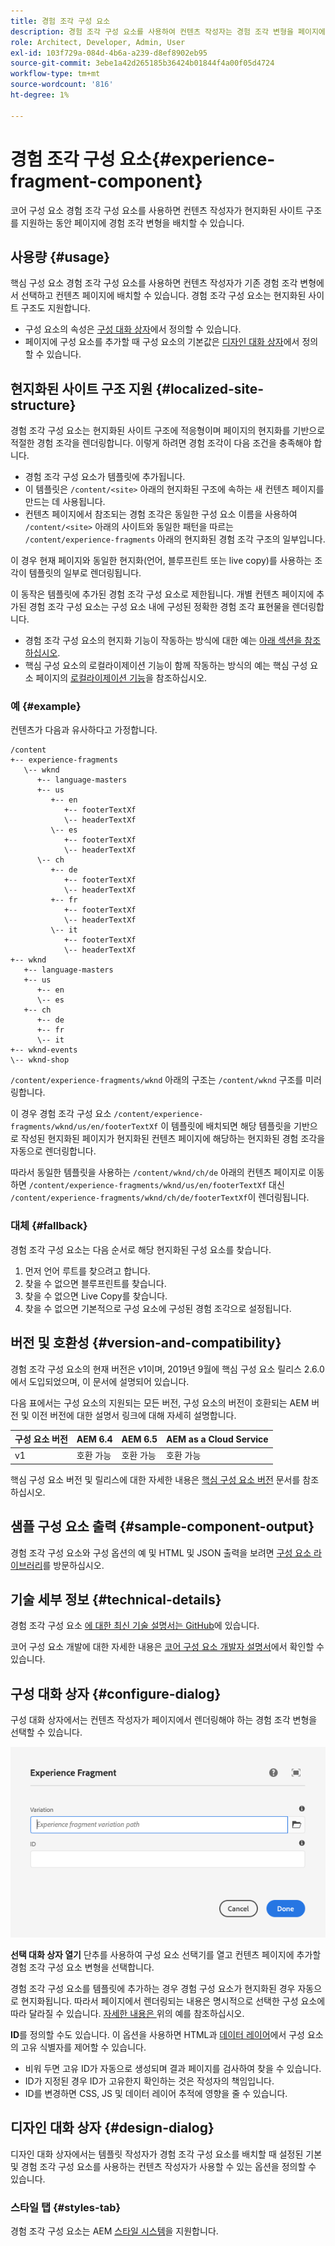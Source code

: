 ```yaml
---
title: 경험 조각 구성 요소
description: 경험 조각 구성 요소를 사용하여 컨텐츠 작성자는 경험 조각 변형을 페이지에 추가할 수 있습니다.
role: Architect, Developer, Admin, User
exl-id: 103f729a-084d-4b6a-a239-d8ef8902eb95
source-git-commit: 3ebe1a42d265185b36424b01844f4a00f05d4724
workflow-type: tm+mt
source-wordcount: '816'
ht-degree: 1%

---
```


# 경험 조각 구성 요소{#experience-fragment-component}

코어 구성 요소 경험 조각 구성 요소를 사용하면 컨텐츠 작성자가 현지화된 사이트 구조를 지원하는 동안 페이지에 경험 조각 변형을 배치할 수 있습니다.

## 사용량 {#usage}

핵심 구성 요소 경험 조각 구성 요소를 사용하면 컨텐츠 작성자가 기존 경험 조각 변형에서 선택하고 컨텐츠 페이지에 배치할 수 있습니다. 경험 조각 구성 요소는 현지화된 사이트 구조도 지원합니다.

* 구성 요소의 속성은 [구성 대화 상자](#configure-dialog)에서 정의할 수 있습니다.
* 페이지에 구성 요소를 추가할 때 구성 요소의 기본값은 [디자인 대화 상자](#design-dialog)에서 정의할 수 있습니다.

## 현지화된 사이트 구조 지원 {#localized-site-structure}

경험 조각 구성 요소는 현지화된 사이트 구조에 적응형이며 페이지의 현지화를 기반으로 적절한 경험 조각을 렌더링합니다. 이렇게 하려면 경험 조각이 다음 조건을 충족해야 합니다.

* 경험 조각 구성 요소가 템플릿에 추가됩니다.
* 이 템플릿은 `/content/<site>` 아래의 현지화된 구조에 속하는 새 컨텐츠 페이지를 만드는 데 사용됩니다.
* 컨텐츠 페이지에서 참조되는 경험 조각은 동일한 구성 요소 이름을 사용하여 `/content/<site>` 아래의 사이트와 동일한 패턴을 따르는 `/content/experience-fragments` 아래의 현지화된 경험 조각 구조의 일부입니다.

이 경우 현재 페이지와 동일한 현지화(언어, 블루프린트 또는 live copy)를 사용하는 조각이 템플릿의 일부로 렌더링됩니다.

이 동작은 템플릿에 추가된 경험 조각 구성 요소로 제한됩니다. 개별 컨텐츠 페이지에 추가된 경험 조각 구성 요소는 구성 요소 내에 구성된 정확한 경험 조각 표현물을 렌더링합니다.

* 경험 조각 구성 요소의 현지화 기능이 작동하는 방식에 대한 예는 [아래 섹션을 참조하십시오](#example).
* 핵심 구성 요소의 로컬라이제이션 기능이 함께 작동하는 방식의 예는 핵심 구성 요소 페이지의 [로컬라이제이션 기능](/help/get-started/localization.md)을 참조하십시오.

### 예 {#example}

컨텐츠가 다음과 유사하다고 가정합니다.

```
/content
+-- experience-fragments
   \-- wknd
      +-- language-masters
      +-- us
         +-- en
            +-- footerTextXf
            \-- headerTextXf
         \-- es
            +-- footerTextXf
            \-- headerTextXf
      \-- ch
         +-- de
            +-- footerTextXf
            \-- headerTextXf
         +-- fr
            +-- footerTextXf
            \-- headerTextXf
         \-- it
            +-- footerTextXf
            \-- headerTextXf
+-- wknd
   +-- language-masters
   +-- us
      +-- en
      \-- es
   +-- ch
      +-- de
      +-- fr
      \-- it
+-- wknd-events
\-- wknd-shop
```

`/content/experience-fragments/wknd` 아래의 구조는 `/content/wknd` 구조를 미러링합니다.

이 경우 경험 조각 구성 요소 `/content/experience-fragments/wknd/us/en/footerTextXf` 이 템플릿에 배치되면 해당 템플릿을 기반으로 작성된 현지화된 페이지가 현지화된 컨텐츠 페이지에 해당하는 현지화된 경험 조각을 자동으로 렌더링합니다.

따라서 동일한 템플릿을 사용하는 `/content/wknd/ch/de` 아래의 컨텐츠 페이지로 이동하면 `/content/experience-fragments/wknd/us/en/footerTextXf` 대신 `/content/experience-fragments/wknd/ch/de/footerTextXf`이 렌더링됩니다.

### 대체 {#fallback}

경험 조각 구성 요소는 다음 순서로 해당 현지화된 구성 요소를 찾습니다.

1. 먼저 언어 루트를 찾으려고 합니다.
1. 찾을 수 없으면 블루프린트를 찾습니다.
1. 찾을 수 없으면 Live Copy를 찾습니다.
1. 찾을 수 없으면 기본적으로 구성 요소에 구성된 경험 조각으로 설정됩니다.

## 버전 및 호환성 {#version-and-compatibility}

경험 조각 구성 요소의 현재 버전은 v1이며, 2019년 9월에 핵심 구성 요소 릴리스 2.6.0에서 도입되었으며, 이 문서에 설명되어 있습니다.

다음 표에서는 구성 요소의 지원되는 모든 버전, 구성 요소의 버전이 호환되는 AEM 버전 및 이전 버전에 대한 설명서 링크에 대해 자세히 설명합니다.

| 구성 요소 버전 | AEM 6.4 | AEM 6.5 | AEM as a Cloud Service |
|--- |--- |---|---|
| v1 | 호환 가능 | 호환 가능 | 호환 가능 |

핵심 구성 요소 버전 및 릴리스에 대한 자세한 내용은 [핵심 구성 요소 버전](/help/versions.md) 문서를 참조하십시오.

## 샘플 구성 요소 출력 {#sample-component-output}

경험 조각 구성 요소와 구성 옵션의 예 및 HTML 및 JSON 출력을 보려면 [구성 요소 라이브러리](https://adobe.com/go/aem_cmp_library_xf)를 방문하십시오.

## 기술 세부 정보 {#technical-details}

경험 조각 구성 요소 [에 대한 최신 기술 설명서는 GitHub](https://adobe.com/go/aem_cmp_tech_xf_v1)에 있습니다.

코어 구성 요소 개발에 대한 자세한 내용은 [코어 구성 요소 개발자 설명서](/help/developing/overview.md)에서 확인할 수 있습니다.

## 구성 대화 상자 {#configure-dialog}

구성 대화 상자에서는 컨텐츠 작성자가 페이지에서 렌더링해야 하는 경험 조각 변형을 선택할 수 있습니다.

![경험 조각 구성 요소의 편집 대화 상자](/help/assets/experience-fragment-edit.png)

**선택 대화 상자 열기** 단추를 사용하여 구성 요소 선택기를 열고 컨텐츠 페이지에 추가할 경험 조각 구성 요소 변형을 선택합니다.

경험 조각 구성 요소를 템플릿에 추가하는 경우 경험 구성 요소가 현지화된 경우 자동으로 현지화됩니다. 따라서 페이지에서 렌더링되는 내용은 명시적으로 선택한 구성 요소에 따라 달라질 수 있습니다. [자세한 내용은 ](#example) 위의 예를 참조하십시오.

**ID**&#x200B;를 정의할 수도 있습니다. 이 옵션을 사용하면 HTML과 [데이터 레이어](/help/developing/data-layer/overview.md)에서 구성 요소의 고유 식별자를 제어할 수 있습니다.

* 비워 두면 고유 ID가 자동으로 생성되며 결과 페이지를 검사하여 찾을 수 있습니다.
* ID가 지정된 경우 ID가 고유한지 확인하는 것은 작성자의 책임입니다.
* ID를 변경하면 CSS, JS 및 데이터 레이어 추적에 영향을 줄 수 있습니다.

## 디자인 대화 상자 {#design-dialog}

디자인 대화 상자에서는 템플릿 작성자가 경험 조각 구성 요소를 배치할 때 설정된 기본 및 경험 조각 구성 요소를 사용하는 컨텐츠 작성자가 사용할 수 있는 옵션을 정의할 수 있습니다.

### 스타일 탭 {#styles-tab}

경험 조각 구성 요소는 AEM [스타일 시스템](/help/get-started/authoring.md#component-styling)을 지원합니다.
